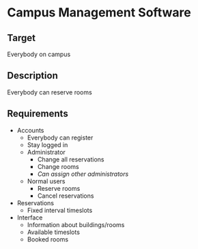 # Campus Management Software

## Target
Everybody on campus

## Description
Everybody can reserve rooms

## Requirements
* Accounts
    * Everybody can register
    * Stay logged in
    * Administrator
        * Change all reservations
        * Change rooms
        * *Can assign other administrators*
    * Normal users
        * Reserve rooms
        * Cancel reservations
* Reservations
    * Fixed interval timeslots
* Interface
    * Information about buildings/rooms
    * Available timeslots
    * Booked rooms